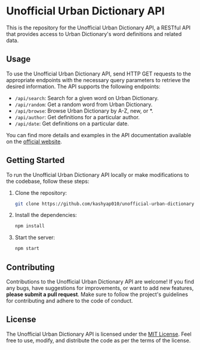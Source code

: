 # Unofficial Urban Dictionary API

This is the repository for the Unofficial Urban Dictionary API, a RESTful API that provides access to Urban Dictionary's word definitions and related data.

## Usage

To use the Unofficial Urban Dictionary API, send HTTP GET requests to the appropriate endpoints with the necessary query parameters to retrieve the desired information. The API supports the following endpoints:

- `/api/search`: Search for a given word on Urban Dictionary.
- `/api/random`: Get a random word from Urban Dictionary.
- `/api/browse`: Browse Urban Dictionary by A-Z, new, or *.
- `/api/author`: Get definitions for a particular author.
- `/api/date`: Get definitions on a particular date.

You can find more details and examples in the API documentation available on the [official website](https://unofficialurbandictionaryapi.com/).

## Getting Started

To run the Unofficial Urban Dictionary API locally or make modifications to the codebase, follow these steps:

1. Clone the repository:

   ```bash 
   git clone https://github.com/kashyap010/unofficial-urban-dictionary-api
   ```
   
2. Install the dependencies:

   ```bash 
   npm install
   ```
   
3. Start the server:

   ```bash 
   npm start
   ```
   
## Contributing

Contributions to the Unofficial Urban Dictionary API are welcome! If you find any bugs, have suggestions for improvements, or want to add new features, **please submit a pull request**. Make sure to follow the project's guidelines for contributing and adhere to the code of conduct.

## License

The Unofficial Urban Dictionary API is licensed under the [MIT License](https://opensource.org/licenses/MIT). Feel free to use, modify, and distribute the code as per the terms of the license.

<!-- ## Contact

If you have any questions or need further assistance, you can reach out to the project maintainer at kashyapshirodkar@gmail.com. -->
